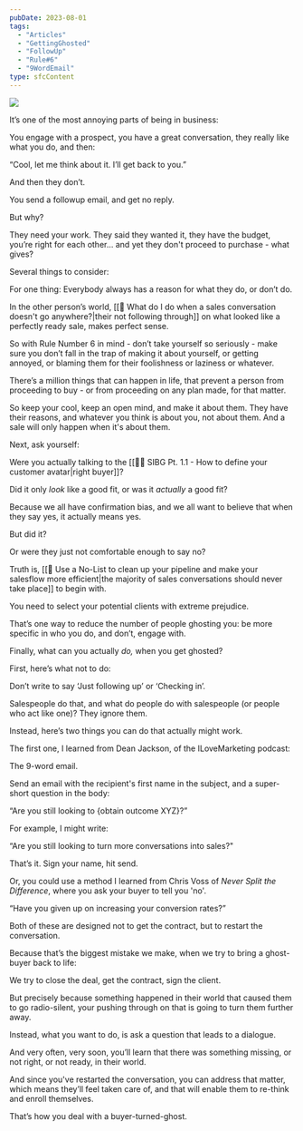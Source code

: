 ```yaml
---
pubDate: 2023-08-01
tags:
  - "Articles"
  - "GettingGhosted"
  - "FollowUp"
  - "Rule#6"
  - "9WordEmail"
type: sfcContent
---
```

![](Media/SalesFlowCoach.app_Two-questions-you-can-ask-when-a-buyer-ghosts-you_MartinStellar.png)

It’s one of the most annoying parts of being in business:

You engage with a prospect, you have a great conversation, they really like what you do, and then:

“Cool, let me think about it. I’ll get back to you.”

And then they don’t.

You send a followup email, and get no reply.

But why?

They need your work. They said they wanted it, they have the budget, you’re right for each other... and yet they don't proceed to purchase - what gives?

Several things to consider:

For one thing: Everybody always has a reason for what they do, or don’t do.

In the other person’s world, [[📄 What do I do when a sales conversation doesn't go anywhere?|their not following through]] on what looked like a perfectly ready sale, makes perfect sense.

So with Rule Number 6 in mind - don’t take yourself so seriously - make sure you don’t fall in the trap of making it about yourself, or getting annoyed, or blaming them for their foolishness or laziness or whatever.

There’s a million things that can happen in life, that prevent a person from proceeding to buy - or from proceeding on any plan made, for that matter.

So keep your cool, keep an open mind, and make it about them. They have their reasons, and whatever you think is about you, not about them. And a sale will only happen when it's about them.

Next, ask yourself:

Were you actually talking to the [[👨‍🎓 SIBG Pt. 1.1 - How to define your customer avatar|right buyer]]?

Did it only _look_ like a good fit, or was it _actually_ a good fit?

Because we all have confirmation bias, and we all want to believe that when they say yes, it actually means yes.

But did it?

Or were they just not comfortable enough to say no?

Truth is, [[📄 Use a No-List to clean up your pipeline and make your salesflow more efficient|the majority of sales conversations should never take place]] to begin with.

You need to select your potential clients with extreme prejudice.

That’s one way to reduce the number of people ghosting you: be more specific in who you do, and don’t, engage with.

Finally, what can you actually _do,_ when you get ghosted?

First, here’s what not to do:

Don’t write to say ‘Just following up’ or ‘Checking in’. 

Salespeople do that, and what do people do with salespeople (or people who act like one)? They ignore them. 

Instead, here’s two things you can do that actually might work.

The first one, I learned from Dean Jackson, of the ILoveMarketing podcast:

The 9-word email.

Send an email with the recipient's first name in the subject, and a super-short question in the body:

“Are you still looking to {obtain outcome XYZ}?”

For example, I might write:

“Are you still looking to turn more conversations into sales?"

That’s it. Sign your name, hit send.

Or, you could use a method I learned from Chris Voss of _Never Split the Difference_, where you ask your buyer to tell you 'no'. 

“Have you given up on increasing your conversion rates?”

Both of these are designed not to get the contract, but to restart the conversation.

Because that’s the biggest mistake we make, when we try to bring a ghost-buyer back to life:

We try to close the deal, get the contract, sign the client.

But precisely because something happened in their world that caused them to go radio-silent, your pushing through on that is going to turn them further away.

Instead, what you want to do, is ask a question that leads to a dialogue.

And very often, very soon, you’ll learn that there was something missing, or not right, or not ready, in their world.

And since you've restarted the conversation, you can address that matter, which means they’ll feel taken care of, and that will enable them to re-think and enroll themselves.

That’s how you deal with a buyer-turned-ghost.
